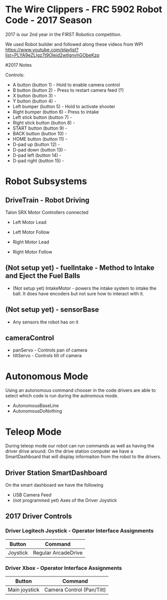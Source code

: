 # The Wire Clippers - FRC 5902 Robot Code - 2017 Season
2017 is our 2nd year in the FIRST Robotics competition.

We used Robot builder and followed along these videos from WPI 
https://www.youtube.com/playlist?list=PLYA9eZLlgz7t9Oleid2wtlgnvhGObeKzp

#2017 Notes

Controls:

- A button (button 1) - Hold to enable camera control
- B button (button 2) - Press to restart camera feed (?)
- X button (button 3) -
- Y button (button 4) -
- Left bumper (button 5) - Hold to activate shooter
- Right bumper (button 6) - Press to intake
- Left stick button (button 7) -
- Right stick button (button 8) -
- START button (button 9) -
- BACK button (button 10) -
- HOME button (button 11) -
- D-pad up (button 12) -
- D-pad down (button 13) -
- D-pad left (button 14) -
- D-pad right (button 15) -



# Robot Subsystems

## DriveTrain - Robot Driving
Talon SRX Motor Controllers connected 
- Left Motor Lead
- Left Motor Follow

- Right Motor Lead
- Right Motor Follow

## (Not setup yet) - fuelIntake - Method to Intake and Eject the Fuel Balls
- (Not setup yet) IntakeMotor - powers the intake system to intake the ball. It does have encoders but not sure how to interact with it.

## (Not setup yet) - sensorBase
- Any sensors the robot has on it

## cameraControl 
- panServo - Controls pan of camera
- tiltServo - Controls tilt of camera

# Autonomous Mode

Using an autonomous command chooser in the code drivers are able to select which code is run during the autnomous mode.
- AutonomousBaseLine
- AutonomousDoNothing

# Teleop Mode

During teleop mode our robot can run commands as well as having the driver drive around. On the drive station computer we have a SmartDashboard that will display informaiton from the robot to the drivers.

## Driver Station SmartDashboard

On the smart dashboard we have the following
- USB Camera Feed
- (not programmed yet) Axes of the Driver Joystick


## 2017 Driver Controls

### Driver Logitech Joystick - Operator Interface Assignments

| Button  | Command |
| ------------- | ------------- |
| Joystick  | Regular ArcadeDrive  |

### Driver Xbox - Operator Interface Assignments

| Button  | Command |
| ------------- | ------------- |
| Main joystick | Camera Control (Pan/Tilt) |
